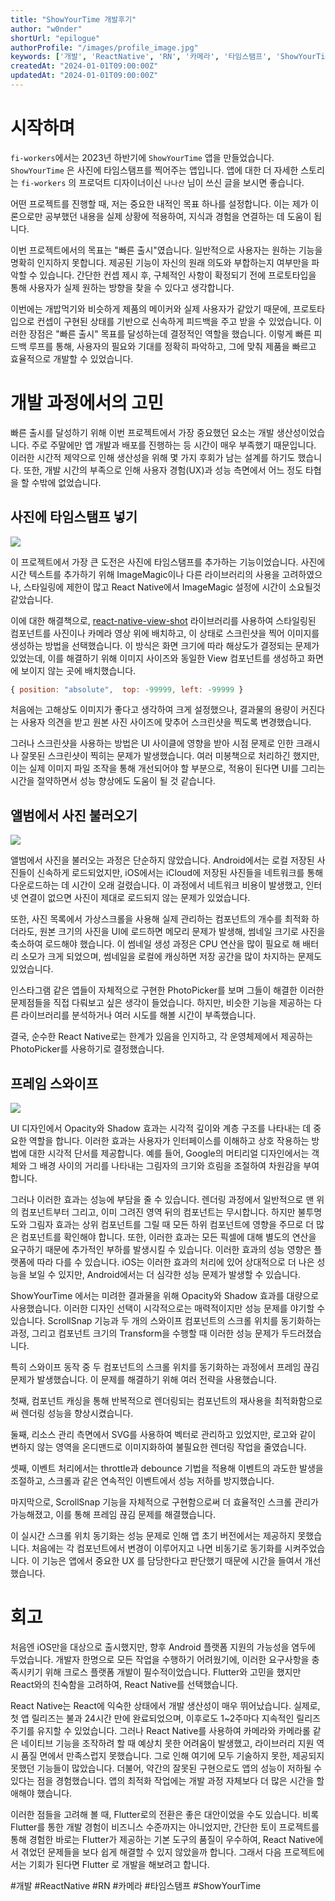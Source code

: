 ```yaml
---
title: "ShowYourTime 개발후기"
author: "w0nder"
shortUrl: "epilogue"
authorProfile: "/images/profile_image.jpg"
keywords: ['개발', 'ReactNative', 'RN', '카메라', '타임스탬프', 'ShowYourTime']
createdAt: "2024-01-01T09:00:00Z"
updatedAt: "2024-01-01T09:00:00Z"
---
```


<link-preview url="https://showyourti.me" title="Show Your Time" target="_blank" image="https://www.showyourti.me/images/og.png">
</link-preview>

# 시작하며

`fi-workers`에서는 2023년 하반기에 `ShowYourTime` 앱을 만들었습니다. `ShowYourTime` 은 사진에 타임스탬프를 찍어주는 앱입니다. 앱에 대한 더 자세한 스토리는 `fi-workers` 의 프로덕트 디자이너이신 `나나산` 님이 쓰신 글을 보시면 좋습니다.

<link-preview url="https://www.nanasan.co.kr/showyourtime-app-story/" title="INTJ와 INTJ가 2주 만에 만든 Show Your Time 앱 제작기" target="_blank" image="https://www.nanasan.co.kr/static/096e1edb9550b472bf19c0bd199e9fe0/e5166/nanasan.jpg">
</link-preview>

어떤 프로젝트를 진행할 때, 저는 중요한 내적인 목표 하나를 설정합니다. 이는 제가 이론으로만 공부했던 내용을 실제 상황에 적용하여, 지식과 경험을 연결하는 데 도움이 됩니다.

이번 프로젝트에서의 목표는 "빠른 출시"였습니다. 일반적으로 사용자는 원하는 기능을 명확히 인지하지 못합니다. 제공된 기능이 자신의 원래 의도와 부합하는지 여부만을 파악할 수 있습니다. 간단한 컨셉 제시 후, 구체적인 사항이 확정되기 전에 프로토타입을 통해 사용자가 실제 원하는 방향을 찾을 수 있다고 생각합니다.

이번에는 개밥먹기와 비슷하게 제품의 메이커와 실제 사용자가 같았기 때문에, 프로토타입으로 컨셉이 구현된 상태를 기반으로 신속하게 피드백을 주고 받을 수 있었습니다. 이러한 장점은 "빠른 출시" 목표를 달성하는데 결정적인 역할을 했습니다. 이렇게 빠른 피드백 루프를 통해, 사용자의 필요와 기대를 정확히 파악하고, 그에 맞춰 제품을 빠르고 효율적으로 개발할 수 있었습니다.

# 개발 과정에서의 고민

빠른 출시를 달성하기 위해 이번 프로젝트에서 가장 중요했던 요소는 개발 생산성이었습니다. 주로 주말에만 앱 개발과 배포를 진행하는 등 시간이 매우 부족했기 때문입니다. 이러한 시간적 제약으로 인해 생산성을 위해 몇 가지 후회가 남는 설계를 하기도 했습니다. 또한, 개발 시간의 부족으로 인해 사용자 경험(UX)과 성능 측면에서 어느 정도 타협을 할 수밖에 없었습니다.

## 사진에 타임스탬프 넣기

![](/posts/1/assets/fe9af87f16c040ada0139646b8e73641.jpg)   

이 프로젝트에서 가장 큰 도전은 사진에 타임스탬프를 추가하는 기능이었습니다. 사진에 시간 텍스트를 추가하기 위해 ImageMagic이나 다른 라이브러리의 사용을 고려하였으나, 스타일링에 제한이 많고 React Native에서 ImageMagic 설정에 시간이 소요될것 같았습니다.

이에 대한 해결책으로, [react-native-view-shot](https://github.com/gre/react-native-view-shot) 라이브러리를 사용하여 스타일링된 컴포넌트를 사진이나 카메라 영상 위에 배치하고, 이 상태로 스크린샷을 찍어 이미지를 생성하는 방법을 선택했습니다. 이 방식은 화면 크기에 따라 해상도가 결정되는 문제가 있었는데, 이를 해결하기 위해 이미지 사이즈와 동일한 View 컴포넌트를 생성하고 화면에 보이지 않는 곳에 배치했습니다.

```jsx
{ position: "absolute",  top: -99999, left: -99999 }
```

처음에는 고해상도 이미지가 좋다고 생각하여 크게 설정했으나, 결과물의 용량이 커진다는 사용자 의견을 받고 원본 사진 사이즈에 맞추어 스크린샷을 찍도록 변경했습니다.

그러나 스크린샷을 사용하는 방법은 UI 사이클에 영향을 받아 시점 문제로 인한 크래시나 잘못된 스크린샷이 찍히는 문제가 발생했습니다. 여러 미봉책으로 처리하긴 했지만, 이는 실제 이미지 파일 조작을 통해 개선되어야 할 부분으로, 적용이 된다면 UI를 그리는 시간을 절약하면서 성능 향상에도 도움이 될 것 같습니다.

## 앨범에서 사진 불러오기

![](/posts/1/assets/fe9af87f16c040ada0139646b8e73642.png)

앨범에서 사진을 불러오는 과정은 단순하지 않았습니다. Android에서는 로컬 저장된 사진들이 신속하게 로드되었지만, iOS에서는 iCloud에 저장된 사진들을 네트워크를 통해 다운로드하는 데 시간이 오래 걸렸습니다. 이 과정에서 네트워크 비용이 발생했고, 인터넷 연결이 없으면 사진이 제대로 로드되지 않는 문제가 있었습니다.

또한, 사진 목록에서 가상스크롤을 사용해 실제 관리하는 컴포넌트의 개수를 최적화 하더라도, 원본 크기의 사진을 UI에 로드하면 메모리 문제가 발생해, 썸네일 크기로 사진을 축소하여 로드해야 했습니다. 이 썸네일 생성 과정은 CPU 연산을 많이 필요로 해 배터리 소모가 크게 되었으며, 썸네일을 로컬에 캐싱하면 저장 공간을 많이 차지하는 문제도 있었습니다.

인스타그램 같은 앱들이 자체적으로 구현한 PhotoPicker를 보며 그들이 해결한 이러한 문제점들을 직접 다뤄보고 싶은 생각이 들었습니다. 하지만, 비슷한 기능을 제공하는 다른 라이브러리를 분석하거나 여러 시도를 해볼 시간이 부족했습니다.

결국, 순수한 React Native로는 한계가 있음을 인지하고, 각 운영체제에서 제공하는 PhotoPicker를 사용하기로 결정했습니다.

## 프레임 스와이프

![](/posts/1/assets/fe9af87f16c040ada0139646b8e73644.webp)

UI 디자인에서 Opacity와 Shadow 효과는 시각적 깊이와 계층 구조를 나타내는 데 중요한 역할을 합니다. 이러한 효과는 사용자가 인터페이스를 이해하고 상호 작용하는 방법에 대한 시각적 단서를 제공합니다. 예를 들어, Google의 머티리얼 디자인에서는 객체와 그 배경 사이의 거리를 나타내는 그림자의 크기와 흐림을 조절하여 차원감을 부여합니다.

그러나 이러한 효과는 성능에 부담을 줄 수 있습니다. 렌더링 과정에서 일반적으로 맨 위의 컴포넌트부터 그리고, 이미 그려진 영역 뒤의 컴포넌트는 무시합니다. 하지만 불투명도와 그림자 효과는 상위 컴포넌트를 그릴 때 모든 하위 컴포넌트에 영향을 주므로 더 많은 컴포넌트를 확인해야 합니다. 또한, 이러한 효과는 모든 픽셀에 대해 별도의 연산을 요구하기 때문에 추가적인 부하를 발생시킬 수 있습니다. 이러한 효과의 성능 영향은 플랫폼에 따라 다를 수 있습니다. iOS는 이러한 효과의 처리에 있어 상대적으로 더 나은 성능을 보일 수 있지만, Android에서는 더 심각한 성능 문제가 발생할 수 있습니다.

ShowYourTime 에서는 미려한 결과물을 위해 Opacity와 Shadow 효과를 대량으로 사용했습니다. 이러한 디자인 선택이 시각적으로는 매력적이지만 성능 문제를 야기할 수 있습니다. ScrollSnap 기능과 두 개의 스와이프 컴포넌트의 스크롤 위치를 동기화하는 과정, 그리고 컴포넌트 크기의 Transform을 수행할 때 이러한 성능 문제가 두드러졌습니다.

특히 스와이프 동작 중 두 컴포넌트의 스크롤 위치를 동기화하는 과정에서 프레임 끊김 문제가 발생했습니다. 이 문제를 해결하기 위해 여러 전략을 사용했습니다.

첫째, 컴포넌트 캐싱을 통해 반복적으로 렌더링되는 컴포넌트의 재사용을 최적화함으로써 렌더링 성능을 향상시켰습니다.

둘째, 리소스 관리 측면에서 SVG를 사용하여 벡터로 관리하고 있었지만, 로고와 같이 변하지 않는 영역을 온디맨드로 이미지화하여 불필요한 렌더링 작업을 줄였습니다.

셋째, 이벤트 처리에서는 throttle과 debounce 기법을 적용해 이벤트의 과도한 발생을 조절하고, 스크롤과 같은 연속적인 이벤트에서 성능 저하를 방지했습니다.

마지막으로, ScrollSnap 기능을 자체적으로 구현함으로써 더 효율적인 스크롤 관리가 가능해졌고, 이를 통해 프레임 끊김 문제를 해결했습니다.

이 실시간 스크롤 위치 동기화는 성능 문제로 인해 앱 초기 버전에서는 제공하지 못했습니다. 처음에는 각 컴포넌트에서 변경이 이루어지고 나면 비동기로 동기화를 시켜주었습니다. 이 기능은 앱에서 중요한 UX 를 담당한다고 판단했기 때문에 시간을 들여서 개선했습니다.

# 회고

처음엔 iOS만을 대상으로 출시했지만, 향후 Android 플랫폼 지원의 가능성을 염두에 두었습니다. 개발자 한명으로 모든 작업을 수행하기 어려웠기에, 이러한 요구사항을 충족시키기 위해 크로스 플랫폼 개발이 필수적이었습니다. Flutter와 고민을 했지만 React와의 친숙함을 고려하여, React Native를 선택했습니다.

React Native는 React에 익숙한 상태에서 개발 생산성이 매우 뛰어났습니다. 실제로, 첫 앱 릴리즈는 불과 24시간 만에 완료되었으며, 이후로도 1\~2주마다 지속적인 릴리즈 주기를 유지할 수 있었습니다. 그러나 React Native를 사용하여 카메라와 카메라롤 같은 네이티브 기능을 조작하려 할 때 예상치 못한 어려움이 발생했고, 라이브러리 지원 역시 품질 면에서 만족스럽지 못했습니다. 그로 인해 여기에 모두 기술하지 못한, 제공되지 못했던 기능들이 많았습니다. 더불어, 약간의 잘못된 구현으로도 앱의 성능이 저하될 수 있다는 점을 경험했습니다. 앱의 최적화 작업에는 개발 과정 자체보다 더 많은 시간을 할애해야 했습니다.

이러한 점들을 고려해 볼 때, Flutter로의 전환은 좋은 대안이었을 수도 있습니다. 비록 Flutter를 통한 개발 경험이 비즈니스 수준까지는 아니었지만, 간단한 토이 프로젝트를 통해 경험한 바로는 Flutter가 제공하는 기본 도구의 품질이 우수하여, React Native에서 겪었던 문제들을 보다 쉽게 해결할 수 있지 않았을까 합니다. 그래서 다음 프로젝트에서는 기회가 된다면 Flutter 로 개발을 해보려고 합니다.

#개발 #ReactNative #RN #카메라 #타임스탬프 #ShowYourTime